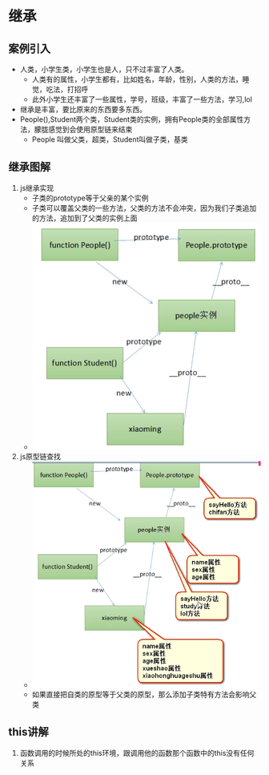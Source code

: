 # 继承
## 案例引入
* 人类，小学生类，小学生也是人，只不过丰富了人类。
    * 人类有的属性，小学生都有，比如姓名，年龄，性别，人类的方法，睡觉，吃法，打招呼
    * 此外小学生还丰富了一些属性，学号，班级，丰富了一些方法，学习,lol
* 继承是丰富，要比原来的东西要多东西。
* People(),Student两个类，Student类的实例，拥有People类的全部属性方法，朦胧感觉到会使用原型链来结束
    * People 叫做父类，超类，Student叫做子类，基类

## 继承图解
1. js继承实现
    * 子类的prototype等于父亲的某个实例
    * 子类可以覆盖父类的一些方法，父类的方法不会冲突，因为我们子类追加的方法，追加到了父类的实例上面
    * ![js继承实现](img/01_js的继承实现.png)
2. js原型链查找
    * ![js原型链的查找](img/02_js模拟实现继承.png)
    * 如果直接把自类的原型等于父类的原型，那么添加子类特有方法会影响父类
    

## this讲解
1. 函数调用的时候所处的this环境，跟调用他的函数那个函数中的this没有任何关系